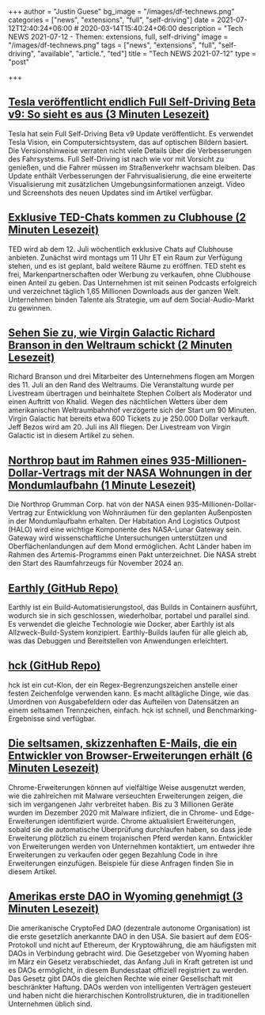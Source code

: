 +++
author = "Justin Guese"
bg_image = "/images/df-technews.png"
categories = ["news", "extensions", "full", "self-driving"]
date = 2021-07-12T12:40:24+06:00 # 2020-03-14T15:40:24+06:00
description = "Tech NEWS 2021-07-12 - Themen: extensions, full, self-driving"
image = "/images/df-technews.png"
tags = ["news", "extensions", "full", "self-driving", "available", "article.", "ted"]
title = "Tech NEWS 2021-07-12"
type = "post"

+++

## [Tesla veröffentlicht endlich Full Self-Driving Beta v9: So sieht es aus (3 Minuten Lesezeit)](https://electrek.co/2021/07/10/tesla-full-self-driving-beta-v9-first-videos-release-notes/)

 Tesla hat sein Full Self-Driving Beta v9 Update veröffentlicht. Es verwendet Tesla Vision, ein Computersichtsystem, das auf optischen Bildern basiert. Die Versionshinweise verraten nicht viele Details über die Verbesserungen des Fahrsystems. Full Self-Driving ist nach wie vor mit Vorsicht zu genießen, und die Fahrer müssen im Straßenverkehr wachsam bleiben. Das Update enthält Verbesserungen der Fahrvisualisierung, die eine erweiterte Visualisierung mit zusätzlichen Umgebungsinformationen anzeigt. Video und Screenshots des neuen Updates sind im Artikel verfügbar.

## [Exklusive TED-Chats kommen zu Clubhouse (2 Minuten Lesezeit)](https://www.theverge.com/2021/7/11/22570634/ted-clubhouse-podcast-audio-live-recording)

 TED wird ab dem 12. Juli wöchentlich exklusive Chats auf Clubhouse anbieten. Zunächst wird montags um 11 Uhr ET ein Raum zur Verfügung stehen, und es ist geplant, bald weitere Räume zu eröffnen. TED steht es frei, Markenpartnerschaften oder Werbung zu verkaufen, ohne Clubhouse einen Anteil zu geben. Das Unternehmen ist mit seinen Podcasts erfolgreich und verzeichnet täglich 1,65 Millionen Downloads aus der ganzen Welt. Unternehmen binden Talente als Strategie, um auf dem Social-Audio-Markt zu gewinnen.

## [Sehen Sie zu, wie Virgin Galactic Richard Branson in den Weltraum schickt (2 Minuten Lesezeit)](https://www.theverge.com/2021/7/10/22569889/virgin-galactic-launch-watch-richard-branson-space)

 Richard Branson und drei Mitarbeiter des Unternehmens flogen am Morgen des 11. Juli an den Rand des Weltraums. Die Veranstaltung wurde per Livestream übertragen und beinhaltete Stephen Colbert als Moderator und einen Auftritt von Khalid. Wegen des nächtlichen Wetters über dem amerikanischen Weltraumbahnhof verzögerte sich der Start um 90 Minuten. Virgin Galactic hat bereits etwa 600 Tickets zu je 250.000 Dollar verkauft. Jeff Bezos wird am 20. Juli ins All fliegen. Der Livestream von Virgin Galactic ist in diesem Artikel zu sehen.

## [Northrop baut im Rahmen eines 935-Millionen-Dollar-Vertrags mit der NASA Wohnungen in der Mondumlaufbahn (1 Minute Lesezeit)](https://www.reuters.com/lifestyle/science/northrop-build-homes-moon-orbit-under-935-mln-nasa-contract-2021-07-09/)

 Die Northrop Grumman Corp. hat von der NASA einen 935-Millionen-Dollar-Vertrag zur Entwicklung von Wohnräumen für den geplanten Außenposten in der Mondumlaufbahn erhalten. Der Habitation And Logistics Outpost (HALO) wird eine wichtige Komponente des NASA-Lunar Gateway sein. Gateway wird wissenschaftliche Untersuchungen unterstützen und Oberflächenlandungen auf dem Mond ermöglichen. Acht Länder haben im Rahmen des Artemis-Programms einen Pakt unterzeichnet. Die NASA strebt den Start des Raumfahrzeugs für November 2024 an.

## [Earthly (GitHub Repo)](https://github.com/earthly/earthly)

 Earthly ist ein Build-Automatisierungstool, das Builds in Containern ausführt, wodurch sie in sich geschlossen, wiederholbar, portabel und parallel sind. Es verwendet die gleiche Technologie wie Docker, aber Earthly ist als Allzweck-Build-System konzipiert. Earthly-Builds laufen für alle gleich ab, was das Debuggen und Bereitstellen von Anwendungen erleichtert.

## [hck (GitHub Repo)](https://github.com/sstadick/hck)

 hck ist ein cut-Klon, der ein Regex-Begrenzungszeichen anstelle einer festen Zeichenfolge verwenden kann. Es macht alltägliche Dinge, wie das Umordnen von Ausgabefeldern oder das Aufteilen von Datensätzen an einem seltsamen Trennzeichen, einfach. hck ist schnell, und Benchmarking-Ergebnisse sind verfügbar.

## [Die seltsamen, skizzenhaften E-Mails, die ein Entwickler von Browser-Erweiterungen erhält (6 Minuten Lesezeit)](https://bit.ly/3xBMA1E/1/0100017a9a2fe1a7-81efd118-054b-47fa-be07-990060fc6475-000000/owjcIQNjnyfp_cefDLmpirifbsNBNUqlzz8ufeTc6G8=205)

 Chrome-Erweiterungen können auf vielfältige Weise ausgenutzt werden, wie die zahlreichen mit Malware verseuchten Erweiterungen zeigen, die sich im vergangenen Jahr verbreitet haben. Bis zu 3 Millionen Geräte wurden im Dezember 2020 mit Malware infiziert, die in Chrome- und Edge-Erweiterungen identifiziert wurde. Chrome aktualisiert Erweiterungen, sobald sie die automatische Überprüfung durchlaufen haben, so dass jede Erweiterung plötzlich zu einem trojanischen Pferd werden kann. Entwickler von Erweiterungen werden von Unternehmen kontaktiert, um entweder ihre Erweiterungen zu verkaufen oder gegen Bezahlung Code in ihre Erweiterungen einzufügen. Beispiele für diese Anfragen finden Sie in diesem Artikel.

## [Amerikas erste DAO in Wyoming genehmigt (3 Minuten Lesezeit)](https://decrypt.co/75222/americas-first-dao-approved-in-wyoming)

 Die amerikanische CryptoFed DAO (dezentrale autonome Organisation) ist die erste gesetzlich anerkannte DAO in den USA. Sie basiert auf dem EOS-Protokoll und nicht auf Ethereum, der Kryptowährung, die am häufigsten mit DAOs in Verbindung gebracht wird. Die Gesetzgeber von Wyoming haben im März ein Gesetz verabschiedet, das Anfang Juli in Kraft getreten ist und es DAOs ermöglicht, in diesem Bundesstaat offiziell registriert zu werden. Das Gesetz gibt DAOs die gleichen Rechte wie einer Gesellschaft mit beschränkter Haftung. DAOs werden von intelligenten Verträgen gesteuert und haben nicht die hierarchischen Kontrollstrukturen, die in traditionellen Unternehmen üblich sind.

